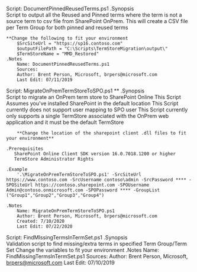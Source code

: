 Script: DocumentPinnedReusedTerms.ps1
.Synopsis        
        Script to output all the Reused and Pinned terms where the term is not a source term to csv file from SharePoint OnPrem.
	This will create a CSV file per Term Group for both pinned and reused terms

	**Change the following to fit your environment
		$SrcSiteUrl = "https://sp16.contoso.com"
		$outputFilePath = "C:\Scripts\TermStoreMigration\output\"
		$TermStoreName = "MMD_Restored"
    .Notes
        Name: DocumentPinnedReusedTerms.ps1
        Sources: 
        Author: Brent Person, Microsoft, brpers@microsoft.com
        Last Edit: 07/11/2019


Script: MigrateOnPremTermStoreToSPO.ps1
** 
    .Synopsis        
        Script to migrate an OnPrem term store to SharePoint Online
        This Script Assumes you've installed SharePoint in the default location
        This Script currently does not support user mapping to SPO user
        This Script currently only supports a single TermStore associated with the OnPrem web application and it must be the default TermStore
        
        **Change the location of the sharepoint client .dll files to fit your environment**

    .Prerequisites
       SharePoint Online Client SDK version 16.0.7018.1200 or higher
       TermStore Administrator Rights
    
    .Example
        '.\MigrateOnPremTermStoreToSPO.ps1' -SrcSiteUrl https://www.contoso.com -SrcUsername contoso\admin -SrcPassword **** -SPOSiteUrl https://contoso.sharepoint.com -SPOUsername Admin@contoso.onmicrosoft.com -SPOPassword **** -GroupList ("Group1","Group2","Group3","Group4")
    
    .Notes
        Name: MigrateOnPremTermStoreToSPO.ps1
        Author: Brent Person, Microsoft, brpers@microsoft.com
        Created: 7/10/2020
        Last Edit: 07/22/2020


Script: FindMIssingTermsInTermSet.ps1
.Synopsis        
        Validation script to find missing/extra terms in specified Term Group/Term Set
        Change the variables to fit your environment
    .Notes
        Name: FindMissingTermsInTermSet.ps1
        Sources: 
        Author: Brent Person, Microsoft, brpers@microsoft.com
        Last Edit: 07/10/2019
